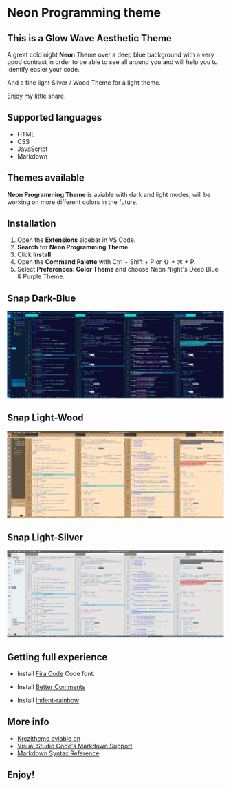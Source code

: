 # Neon Programming theme

## This is a Glow Wave Aesthetic Theme

A great cold night **Neon** Theme over a deep blue background with a very good contrast in order to be able to see all around you and will help you tu identify easier your code.

And a fine light Silver / Wood Theme for a light theme.

Enjoy my little share.

## Supported languages

- HTML
- CSS
- JavaScript
- Markdown

## Themes available

**Neon Programming Theme** is aviable with dark and light modes, will be working on more different colors in the future.

## Installation

1. Open the **Extensions** sidebar in VS Code.
2. **Search** for **Neon Programming Theme**.
3. Click **Install**.
4. Open the **Command Palette** with Ctrl + Shift + P or ⇧ + ⌘ + P.
5. Select **Preferences: Color Theme** and choose Neon Night's Deep Blue & Purple Theme.

## Snap Dark-Blue

 ![Neon_Night's_1](https://github.com/Krezitech/Imagenes/blob/main/dark.png?raw=true)

## Snap Light-Wood

![Neon_Day's_1](https://github.com/Krezitech/Imagenes/blob/main/wood.png?raw=true)

## Snap Light-Silver

![Neon_Day's_2](https://github.com/Krezitech/Imagenes/blob/main/silver.png?raw=true)

## Getting full experience

- Install [Fira Code](https://github.com/tonsky/FiraCode/wiki/ "Fira Code") Code font.

- Install [Better Comments](https://github.com/aaron-bond/better-comments "Better Comments")
- Install [Indent-rainbow](https://github.com/oderwat/vscode-indent-rainbow "indent-rainbow")

## More info

- [Krezitheme aviable on](https://github.com/Krezitech/Vscode-theme)
- [Visual Studio Code's Markdown Support](http://code.visualstudio.com/docs/languages/markdown)
- [Markdown Syntax Reference](https://help.github.com/articles/markdown-basics/)

## **Enjoy!**
